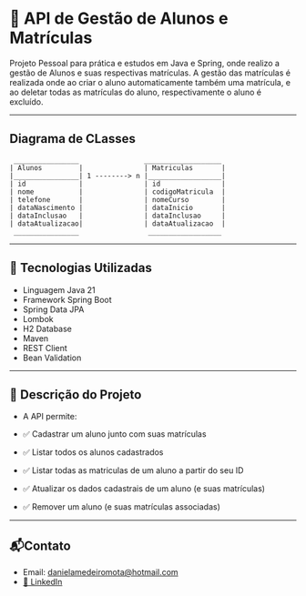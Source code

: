 # 📄 API de Gestão de Alunos e Matrículas

Projeto Pessoal para prática e estudos em Java e Spring, onde realizo a gestão de Alunos e suas respectivas matrículas.
A gestão das matrículas é realizada onde ao criar o aluno automaticamente também uma matrícula, e ao deletar todas as matrículas do aluno, respectivamente o aluno é excluído.

---

## Diagrama de CLasses

     ________________                ___________________   
    | Alunos         |               | Matriculas       |
    |________________| 1 --------> n |__________________|
    | id             |               | id               |
    | nome           |               | codigoMatricula  |
    | telefone       |               | nomeCurso        |
    | dataNascimento |               | dataInicio       |
    | dataInclusao   |               | dataInclusao     |
    | dataAtualizacao|               | dataAtualizacao  |
     ________________                 __________________  

___

## 🔧 Tecnologias Utilizadas

- Linguagem Java 21
- Framework Spring Boot
- Spring Data JPA
- Lombok
- H2 Database
- Maven
- REST Client
- Bean Validation
___

## 🧱 Descrição do Projeto

- A API permite:

- ✅ Cadastrar um aluno junto com suas matrículas
- ✅ Listar todos os alunos cadastrados
- ✅ Listar todas as matriculas de um aluno a partir do seu ID
- ✅ Atualizar os dados cadastrais de um aluno (e suas matrículas)
- ✅ Remover um aluno (e suas matrículas associadas)
___

## 📬Contato

- Email: danielamedeiromota@hotmail.com
- [🔗 LinkedIn](https://www.linkedin.com/in/danielammota/)